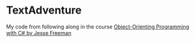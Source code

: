 # TextAdventure


My code from following along in the course [Object-Orienting Programming with C# by Jesse Freeman](https://www.linkedin.com/learning/object-oriented-programming-with-c-sharp-17331514)

